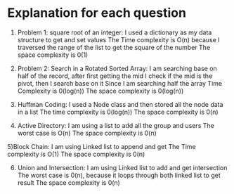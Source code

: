 # Explanation for each question 

1) Problem 1: square root of an integer:
    I used a dictionary as my data structure to get and set values
    The Time complexity is  O(n) because I traversed the range of the list to get the square of the number
    The space complexity is 0(1) 
   

2) Problem 2: Search in a Rotated Sorted Array:
   I am searching base on half of the record, after first getting the mid 
   I check if the mid is the pivot, then I search base on it 
   Since I am searching half the array Time Complexity is 0(log(n))
   The space complexity is 0(log(n))
   

3) Huffman Coding: 
    I used a Node class and then stored all the node data in 
    a list
   The time complexity is 0(log(n))
    The space complexity is 0(n)
 
   

4) Active Directory:
   I am using a list to add all the group and users 
    The worst case is  O(n) 
    The space complexity is 0(n)

   

5)Block Chain:
    I am using Linked list to append and get
    The Time complexity is O(1) 
    The space complexity is 0(n)


6) Union and Intersection:
    I am using Linked list to add and get intersection 
    The worst case is 0(n), because it loops through both linked list to get result 
    The space complexity is 0(n)
    

